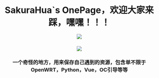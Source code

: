 <h1 align="center">
	SakuraHua`s OnePage，欢迎大家来踩，嘿嘿！！！
</h1>

<div align="center">
	<img align="center" src="https://img.shields.io/badge/喜欢吗-点个Star吧-pink" />
	<h3> </h3>
</div>
<div align="center">
	<img align="center" src="https://github-readme-stats.vercel.app/api?username=HuaSakura&show_icons=true&theme=cobalt&border_radius=10&locale=cn&line_height=30" />
</div>

<h3 align="center">
	一个奇怪的地方，用来保存自己遇到的资源，包含单不限于OpenWRT，Python，Vue，OC引导等等
</h3>

